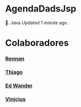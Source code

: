 # AgendaDadsJsp
📅.
 Java Updated 1 minute ago
.

# Colaboradores
### [Rennan]( https://github.com/Renann1 )
### [Thiago]( https://github.com/tiagoarasi )
### [Ed Wander]( https://github.com/Edy940 )
### [Vinicius]( https://github.com/ViniciusBrandao2 )


